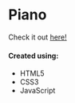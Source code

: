 # Piano
Check it out [here!](https://ianbrdeguzman.github.io/piano/)
#### Created using:
* HTML5
* CSS3
* JavaScript